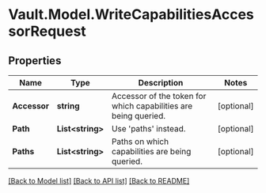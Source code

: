# Vault.Model.WriteCapabilitiesAccessorRequest

## Properties

Name | Type | Description | Notes
------------ | ------------- | ------------- | -------------
**Accessor** | **string** | Accessor of the token for which capabilities are being queried. | [optional] 
**Path** | **List&lt;string&gt;** | Use &#39;paths&#39; instead. | [optional] 
**Paths** | **List&lt;string&gt;** | Paths on which capabilities are being queried. | [optional] 

[[Back to Model list]](../README.md#documentation-for-models) [[Back to API list]](../README.md#documentation-for-api-endpoints) [[Back to README]](../README.md)

